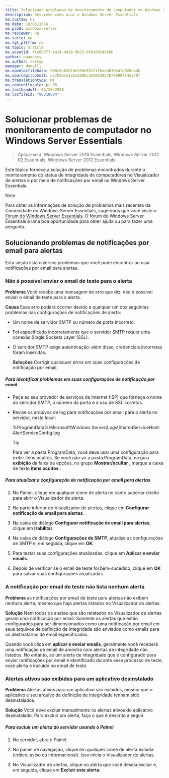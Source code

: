 ```yaml
---
title: Solucionar problemas de monitoramento de computador no Windows Server Essentials
description: Descreve como usar o Windows Server Essentials
ms.custom: na
ms.date: 10/03/2016
ms.prod: windows-server
ms.reviewer: na
ms.suite: na
ms.tgt_pltfrm: na
ms.topic: article
ms.assetid: f1e6b377-4a24-4d28-9b25-05910914826b
author: nnamuhcs
ms.author: coreyp
manager: dongill
ms.openlocfilehash: 968c8c82bfde350e631f1f6ae4830a4fd920aa4b
ms.sourcegitcommit: da7b9bce1eba369bcd156639276f6899714e279f
ms.translationtype: MT
ms.contentlocale: pt-BR
ms.lasthandoff: 03/26/2020
ms.locfileid: "80318604"
---
```

# <a name="troubleshoot-computer-monitoring-in-windows-server-essentials"></a>Solucionar problemas de monitoramento de computador no Windows Server Essentials

>Aplica-se a: Windows Server 2016 Essentials, Windows Server 2012 R2 Essentials, Windows Server 2012 Essentials

Este tópico fornece a solução de problemas encontrados durante o monitoramento do status de integridade de computadores no Visualizador de alertas e por meio de notificações por email no Windows Server Essentials.  
  
> [!NOTE]
>  Para obter as informações de solução de problemas mais recentes da Comunidade do Windows Server Essentials, sugerimos que você visite o [Fórum do Windows Server Essentials](https://social.technet.microsoft.com/Forums/winserveressentials/threads). O fórum do Windows Server Essentials é uma boa oportunidade para obter ajuda ou para fazer uma pergunta.  
  
##  <a name="troubleshooting-email-notifications-for-alerts"></a><a name="BKMK_TS"></a>Solucionando problemas de notificações por email para alertas  
 Esta seção lista diversos problemas que você pode encontrar ao usar notificações por email para alertas.  
  
### <a name="cannot-send-the-test-email-for-the-alert"></a>Não é possível enviar o email de teste para o alerta  
 **Problema** Você recebe uma mensagem de erro que diz, não é possível enviar o email de teste para o alerta.  
  
 **Causa** Esse erro poderá ocorrer devido a qualquer um dos seguintes problemas nas configurações de notificações de alerta:  
  
- Um nome de servidor SMTP ou número de porta incorreto.  
  
- Foi especificado incorretamente que o servidor SMTP requer uma conexão Single Sockets Layer (SSL).  
  
- O servidor SMTP exige autenticação; além disso, credenciais incorretas foram inseridas.  
  
  **Soluções** Corrigir quaisquer erros em suas configurações de notificação por email.  
  
##### <a name="to-identify-issues-in-your-email-notification-settings"></a>Para identificar problemas em suas configurações de notificação por email  
  
-   Peça ao seu provedor de serviços de Internet (ISP) que forneça o nome do servidor SMTP, o número da porta e o uso de SSL corretos.  
  
-   Revise os arquivos de log para notificações por email para o alerta no servidor, neste local:  
  
     %ProgramData%\Microsoft\Windows Server\Logs\SharedServiceHost-AlertServiceConfig.log  
  
    > [!TIP]
    >  Para ver a pasta ProgramData, você deve usar uma configuração para exibir itens ocultos. Se você não vir a pasta ProgramData, na guia **exibição** da faixa de opções, no grupo **Mostrar/ocultar** , marque a caixa de texto **itens ocultos** .  
  
##### <a name="to-update-your-email-notification-setup-for-alerts"></a>Para atualizar a configuração de notificação por email para alertas  
  
1.  No Painel, clique em qualquer ícone de alerta no canto superior direito para abrir o Visualizador de alerta.  
  
2.  Na parte inferior do Visualizador de alertas, clique em **Configurar notificação de email para alertas**.  
  
3.  Na caixa de diálogo **Configurar notificação de email para alertas**, clique em **Habilitar**.  
  
4.  Na caixa de diálogo **Configurações de SMTP**, atualize as configurações de SMTP e, em seguida, clique em **OK**.  
  
5.  Para testar suas configurações atualizadas, clique em **Aplicar e enviar emails**.  
  
6.  Depois de verificar se o email de teste foi bem-sucedido, clique em **OK** para salvar suas configurações atualizadas.  
  
### <a name="test-email-notification-does-not-list-any-alerts"></a>A notificação por email de teste não lista nenhum alerta  
 **Problema** as notificações por email de teste para alertas não exibem nenhum alerta, mesmo que haja alertas listados no Visualizador de alertas.  
  
 **Solução** Nem todos os alertas que são relatados no Visualizador de alertas geram uma notificação por email. Somente os alertas que estão configurados para ser dimensionados como uma notificação por email em seus arquivos de definição de integridade são enviados como emails para os destinatários de email especificados.  
  
 Quando você clica em **aplicar e enviar emails**, geralmente você receberá uma notificação de email de amostra com alertas de integridade não listados. No entanto, se um alerta de integridade que é configurado para enviar notificações por email é identificado durante esse processo de teste, esse alerta é incluído no email de teste.  
  
### <a name="active-alerts-are-displayed-for-an-uninstalled-application"></a>Alertas ativos são exibidas para um aplicativo desinstalado  
 **Problema** Alertas ativos para um aplicativo são exibidos, mesmo que o aplicativo e seu arquivo de definição de integridade tenham sido desinstalados.  
  
 **Solução** Você deve excluir manualmente os alertas ativos do aplicativo desinstalado. Para excluir um alerta, faça o que é descrito a seguir.  
  
##### <a name="to-delete-an-alert-from-the-server-by-using-the-dashboard"></a>Para excluir um alerta do servidor usando o Painel  
  
1.  No servidor, abra o Painel.  
  
2.  No painel de navegação, clique em qualquer ícone de alerta exibida (crítico, aviso ou informacional). Isso inicia o Visualizador de alertas.  
  
3.  No Visualizador de alertas, clique no alerta que você deseja excluir e, em seguida, clique em **Excluir este alerta**.
